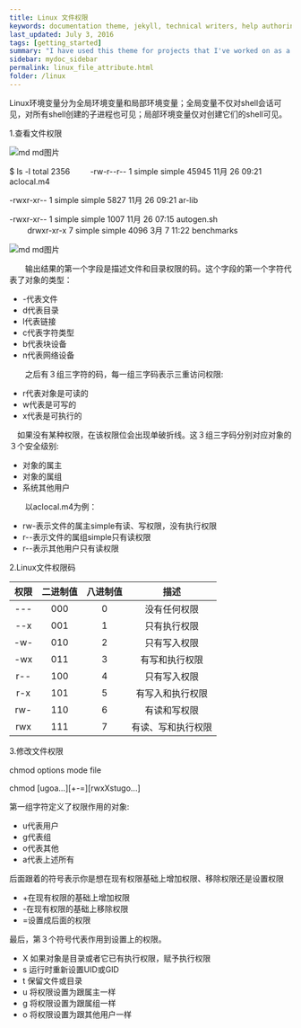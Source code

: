 ```yaml
---
title: Linux 文件权限
keywords: documentation theme, jekyll, technical writers, help authoring tools, hat replacements
last_updated: July 3, 2016
tags: [getting_started]
summary: "I have used this theme for projects that I've worked on as a professional technical writer."
sidebar: mydoc_sidebar
permalink: linux_file_attribute.html
folder: /linux
---
```


Linux环境变量分为全局环境变量和局部环境变量；全局变量不仅对shell会话可见，对所有shell创建的子进程也可见；局部环境变量仅对创建它们的shell可见。

1.查看文件权限　　
  
   ![md md图片](../../images/jekyll.png)

  $ ls -l
  total 2356
  　　
  -rw-r--r-- 1 simple simple  45945 11月 26 09:21 aclocal.m4  

  -rwxr-xr-- 1 simple simple   5827 11月 26 09:21 ar-lib   

  -rwxr-xr-- 1 simple simple   1007 11月 26 07:15 autogen.sh  
    　　
  drwxr-xr-x 7 simple simple   4096 3月   7 11:22 benchmarks  


![md md图片](jekyll.png)


　　输出结果的第一个字段是描述文件和目录权限的码。这个字段的第一个字符代表了对象的类型：　　
   * -代表文件
   * d代表目录
   * l代表链接
   * c代表字符类型
   * b代表块设备
   * n代表网络设备    

　　之后有３组三字符的码，每一组三字码表示三重访问权限:  
   * r代表对象是可读的
   * w代表是可写的
   * x代表是可执行的

  　如果没有某种权限，在该权限位会出现单破折线。这３组三字码分别对应对象的３个安全级别:
   * 对象的属主
   * 对象的属组
   * 系统其他用户 

　　以aclocal.m4为例：
   * rw-表示文件的属主simple有读、写权限，没有执行权限
   * r--表示文件的属组simple只有读权限
   * r--表示其他用户只有读权限 

2.Linux文件权限码  

|  权限     | 二进制值  | 八进制值  |  描述   |    
|:--------:|:--------:|:--------:|:--------:| 
| ---      | 000      |    0      | 没有任何权限  | 
| --x      | 001      |    1      | 只有执行权限  | 
| -w-      | 010      |    2      | 只有写入权限  | 
| -wx      | 011      |    3      | 有写和执行权限  | 
| r--      | 100      |    4      | 只有写入权限  | 
| r-x      | 101      |    5      | 有写入和执行权限  | 
| rw-      | 110      |    6      | 有读和写权限  | 
| rwx      | 111      |    7      | 有读、写和执行权限  | 

3.修改文件权限

  chmod options mode file　　

  chmod [ugoa...][+-=][rwxXstugo...]

  第一组字符定义了权限作用的对象:  
  * u代表用户
  * g代表组
  * o代表其他
  * a代表上述所有  
  
  后面跟着的符号表示你是想在现有权限基础上增加权限、移除权限还是设置权限
  * +在现有权限的基础上增加权限
  * -在现有权限的基础上移除权限
  * =设置成后面的权限
  
  最后，第３个符号代表作用到设置上的权限。
  * X 如果对象是目录或者它已有执行权限，赋予执行权限
  * s 运行时重新设置UID或GID
  * t 保留文件或目录
  * u 将权限设置为跟属主一样
  * g 将权限设置为跟属组一样
  * o 将权限设置为跟其他用户一样
  


